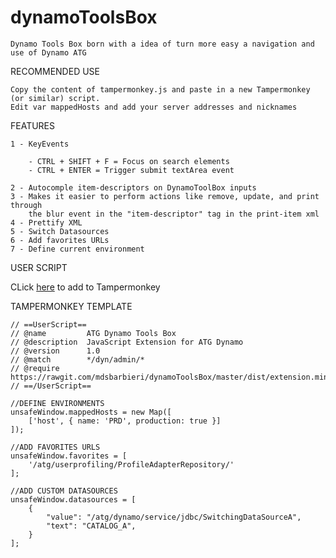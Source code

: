 # dynamoToolsBox
    
    Dynamo Tools Box born with a idea of turn more easy a navigation and use of Dynamo ATG

RECOMMENDED USE

    Copy the content of tampermonkey.js and paste in a new Tampermonkey (or similar) script. 
    Edit var mappedHosts and add your server addresses and nicknames

FEATURES

    1 - KeyEvents

        - CTRL + SHIFT + F = Focus on search elements
        - CTRL + ENTER = Trigger submit textArea event

    2 - Autocomple item-descriptors on DynamoToolBox inputs
    3 - Makes it easier to perform actions like remove, update, and print through
        the blur event in the "item-descriptor" tag in the print-item xml
    4 - Prettify XML
    5 - Switch Datasources
    6 - Add favorites URLs
    7 - Define current environment

USER SCRIPT

CLick [here](https://rawgit.com/mdsbarbieri/dynamoToolsBox/master/extension.user.js) to add to Tampermonkey 

TAMPERMONKEY TEMPLATE

    // ==UserScript==
    // @name         ATG Dynamo Tools Box
    // @description  JavaScript Extension for ATG Dynamo
    // @version      1.0
    // @match        */dyn/admin/*
    // @require      https://rawgit.com/mdsbarbieri/dynamoToolsBox/master/dist/extension.min.js
    // ==/UserScript==

    //DEFINE ENVIRONMENTS
    unsafeWindow.mappedHosts = new Map([
        ['host', { name: 'PRD', production: true }]
    ]);

    //ADD FAVORITES URLS
    unsafeWindow.favorites = [
        '/atg/userprofiling/ProfileAdapterRepository/'
    ];

    //ADD CUSTOM DATASOURCES
    unsafeWindow.datasources = [
        {
            "value": "/atg/dynamo/service/jdbc/SwitchingDataSourceA",
            "text": "CATALOG_A",
        }
    ];